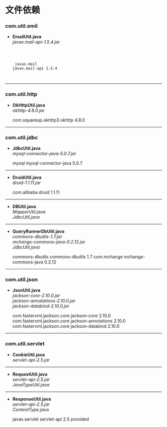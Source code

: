 # 文件依赖

### com.util.emil

+ **EmailUtil.java**  
	*javax.mail-api-1.5.4.jar*  
	
	<code><pre>   
		<!-- https://mvnrepository.com/artifact/javax.mail/javax.mail-api -->
		<dependency>
		   <groupId>javax.mail</groupId>
		   <artifactId>javax.mail-api</artifactId>
		   <version>1.5.4</version>
		</dependency>   
	</pre></code>
---

### com.util.http
	
+ **OkHttpUtil.java**  
	*okhttp-4.8.0.jar*  
	
	<!-- https://mvnrepository.com/artifact/com.squareup.okhttp3/okhttp -->
	<dependency>
	   <groupId>com.squareup.okhttp3</groupId>
	   <artifactId>okhttp</artifactId>
	   <version>4.8.0</version>
	</dependency>
---



### com.util.jdbc

+ **JdbcUtil.java**  
	*mysql-connector-java-5.0.7.jar*  
	
	<!-- https://mvnrepository.com/artifact/mysql/mysql-connector-java -->
	<dependency>
	   <groupId>mysql</groupId>
	   <artifactId>mysql-connector-java</artifactId>
	   <version>5.0.7</version>
	</dependency>
---
+ **DruidUtil.java**  
	*druid-1.1.11.jar*  
	
	<!-- https://mvnrepository.com/artifact/com.alibaba/druid -->
	<dependency>
	   <groupId>com.alibaba</groupId>
	   <artifactId>druid</artifactId>
	   <version>1.1.11</version>
	</dependency>
---

+ **DBUtil.java**  
	*MapperUtil.java*  
	*JdbcUtil.java*
	
---

+ **QueryRunnerDbUtil.java**  
	*commons-dbutils-1.7.jar*  
	*mchange-commons-java-0.2.12.jar*  
	*JdbcUtil.java*  
	
	<!-- https://mvnrepository.com/artifact/commons-dbutils/commons-dbutils -->
	<dependency>
	    <groupId>commons-dbutils</groupId>
	    <artifactId>commons-dbutils</artifactId>
	    <version>1.7</version>
	</dependency>
	
	<!-- https://mvnrepository.com/artifact/com.mchange/mchange-commons-java -->
	<dependency>
	    <groupId>com.mchange</groupId>
	    <artifactId>mchange-commons-java</artifactId>
	    <version>0.2.12</version>
	</dependency>
---

### com.util.json

+ **JsonUtil.java**  
	*jackson-core-2.10.0.jar*  
	*jackson-annotations-2.10.0.jar*  
	*jackson-databind-2.10.0.jar*  
	
	<!-- https://mvnrepository.com/artifact/com.fasterxml.jackson.core/jackson-core -->
	<dependency>
	    <groupId>com.fasterxml.jackson.core</groupId>
	    <artifactId>jackson-core</artifactId>
	    <version>2.10.0</version>
	</dependency>
	
	<!-- https://mvnrepository.com/artifact/com.fasterxml.jackson.core/jackson-annotations -->
	<dependency>
	    <groupId>com.fasterxml.jackson.core</groupId>
	    <artifactId>jackson-annotations</artifactId>
	    <version>2.10.0</version>
	</dependency>
	
	<!-- https://mvnrepository.com/artifact/com.fasterxml.jackson.core/jackson-databind -->
	<dependency>
	    <groupId>com.fasterxml.jackson.core</groupId>
	    <artifactId>jackson-databind</artifactId>
	    <version>2.10.0</version>
	</dependency>
---

### com.util.servlet

+ **CookieUtil.java**  
	*servlet-api-2.5.jar*

---

+ **RequestUtil.java**  
	*servlet-api-2.5.jar*  
	*JavaTypeUtil.java*

---

+ **ResponseUtil.java**  
	*servlet-api-2.5.jar*  
	*ContentType.java*  
	
	<!-- https://mvnrepository.com/artifact/javax.servlet/servlet-api -->
	<dependency>
	    <groupId>javax.servlet</groupId>
	    <artifactId>servlet-api</artifactId>
	    <version>2.5</version>
	    <scope>provided</scope>
	</dependency>
	
